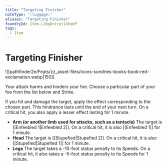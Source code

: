 ```yaml
---
title: "Targeting Finisher"
noteType: ":luggage:"
aliases: "Targeting Finisher"
foundryId: Item.LZmgDntrpt1XhqmP
tags:
  - Item
---
```


# Targeting Finisher
![[pathfinder2e/Feats/zz_asset-files/icons-sundries-books-book-red-exclamation.webp|150]]

Your attack harms and hinders your foe. Choose a particular part of your foe from the list below and Strike.

If you hit and damage the target, apply the effect corresponding to the chosen part. This hindrance lasts until the end of your next turn. On a critical hit, you also apply a lesser effect lasting for 1 minute.

*   **Arm (or another limb used for attacks, such as a tentacle)** The target is [[Enfeebled 1|Enfeebled 2]]. On a critical hit, it is also [[Enfeebled 1]] for 1 minute.
*   **Head** The target is [[Stupefied|Stupefied 2]]. On a critical hit, it is also [[Stupefied|Stupefied 1]] for 1 minute.
*   **Legs** The target takes a -10-foot status penalty to its Speeds. On a critical hit, it also takes a -5-foot status penalty to its Speeds for 1 minute.
